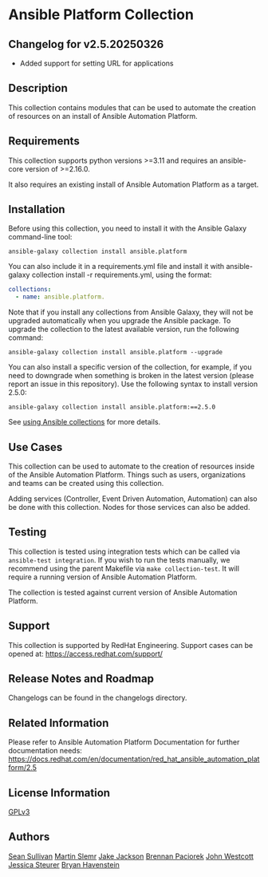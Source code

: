 # Ansible Platform Collection

## Changelog for v2.5.20250326

* Added support for setting URL for applications

## Description


This collection contains modules that can be used to automate the creation of resources on an install of Ansible Automation Platform.


## Requirements

This collection supports python versions >=3.11 and requires an ansible-core version of >=2.16.0. 

It also requires an existing install of Ansible Automation Platform as a target. 


## Installation

Before using this collection, you need to install it with the Ansible Galaxy command-line tool:

```
ansible-galaxy collection install ansible.platform
```

You can also include it in a requirements.yml file and install it with ansible-galaxy collection install -r requirements.yml, using the format:


```yaml
collections:
  - name: ansible.platform.
```

Note that if you install any collections from Ansible Galaxy, they will not be upgraded automatically when you upgrade the Ansible package.
To upgrade the collection to the latest available version, run the following command:

```
ansible-galaxy collection install ansible.platform --upgrade
```

You can also install a specific version of the collection, for example, if you need to downgrade when something is broken in the latest version (please report an issue in this repository). Use the following syntax to install version 2.5.0:

```
ansible-galaxy collection install ansible.platform:==2.5.0
```

See [using Ansible collections](https://docs.ansible.com/ansible/devel/user_guide/collections_using.html) for more details.

## Use Cases

This collection can be used to automate to the creation of resources inside of the Ansible Automation Platform. Things such as users, organizations and teams can be created using this collection. 

Adding services (Controller, Event Driven Automation, Automation) can also be done with this collection. Nodes for those services can also be added. 


## Testing

This collection is tested using integration tests which can be called via `ansible-test integration`. If you wish to run the tests manually, we recommend using the parent Makefile via `make collection-test`. It will require a running version of Ansible Automation Platform.

The collection is tested against current version of Ansible Automation Platform.


## Support

This collection is supported by RedHat Engineering. Support cases can be opened at: https://access.redhat.com/support/

## Release Notes and Roadmap

Changelogs can be found in the changelogs directory. 


## Related Information

Please refer to Ansible Automation Platform Documentation for further documentation needs: https://docs.redhat.com/en/documentation/red_hat_ansible_automation_platform/2.5


## License Information

[GPLv3](https://github.com/ansible/aap-gateway/ansible_platform_collection/COPYING)

## Authors

[Sean Sullivan](https://github.com/sean-m-sullivan)
[Martin Slemr](https://github.com/slemrmartin)
[Jake Jackson](https://github.com/thedboubl3j)
[Brennan Paciorek](https://github.com/brennanpaciorek)
[John Westcott](https://github.com/john-westcott-iv)
[Jessica Steurer](https://github.com/jay-steurer)
[Bryan Havenstein](https://github.com/bhavenst)
